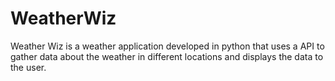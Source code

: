 # WeatherWiz
Weather Wiz is a weather application developed in python that uses a API to gather data about the weather in different locations and displays the data to the user. 
